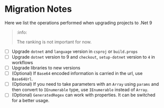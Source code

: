 # Migration Notes

Here we list the operations performed when upgrading projects to .Net 9

> :info:
>
> The ranking is not important for now.

- [ ] Upgrade `dotnet` and `language` version in `csproj` or `build.props`
- [ ] Upgrade `dotnet` version to 9 and `checkout`, `setup-dotnet` version to
  `4` in workflows
- [ ] Upgrade libraries to new versions
- [ ] (Optional) If `Base64` encoded information is carried in the url, use
  `Base64Url`.
- [ ] (Optional) If you need to take parameters with an `Array` using `params`
  and then convert to `IEnumerable` type, use `IEnumerable` instead of `Array`.
- [ ] (Optional) `GeneratedRegex` can work with properties. It can be switched
  for a better usage.
